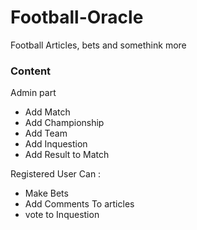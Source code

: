 # Football-Oracle
Football Articles, bets and somethink more 

### Content
Admin part
- Add Match
- Add Championship
- Add Team
- Add Inquestion
- Add Result to Match

Registered User Can :
- Make Bets
- Add Comments To articles
- vote to Inquestion
